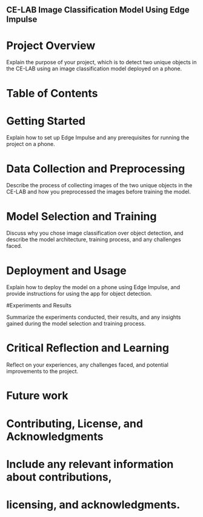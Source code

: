 

## CE-LAB  Image Classification Model Using Edge Impulse

# Project Overview

Explain the purpose of your project, which is to detect two unique objects in the CE-LAB using an image classification model deployed on a phone.


# Table of Contents

# Getting Started

Explain how to set up Edge Impulse and any prerequisites for running the project on a phone.

# Data Collection and Preprocessing

Describe the process of collecting images of the two unique objects in the CE-LAB and how you preprocessed the images before training the model.
# Model Selection and Training

Discuss why you chose image classification over object detection, and describe the model architecture, training process, and any challenges faced.

# Deployment and Usage

Explain how to deploy the model on a phone using Edge Impulse, and provide instructions for using the app for object detection.

#Experiments and Results

Summarize the experiments conducted, their results, and any insights gained during the model selection and training process.

# Critical Reflection and Learning

Reflect on your experiences, any challenges faced, and potential improvements to the project.

# Future work
# Contributing, License, and Acknowledgments

# Include any relevant information about contributions,

# licensing, and acknowledgments.
